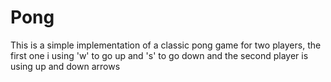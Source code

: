 # Pong
This is a simple implementation of a classic pong game for two players, the first one i using 'w' to go up and 's' to go down and the second player is using up and down arrows
